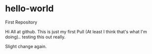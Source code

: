 # hello-world
First Repository

Hi All at github.  This is just my first Pull (At least I think that's what I'm doing).. testing this out really.

Slight change again.
